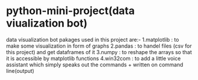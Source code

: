 # python-mini-project(data viualization bot)
data visualization bot 
pakages used in this project are:-
1.matplotlib  : to make some visualization in form of graphs 
2.pandas      : to handel files (csv for this project) and get dataframes of it 
3.numpy       : to reshape the arrays so that it is accessible by matplotlib functions
4.win32com    : to add a little voice assistant which simply speaks out the commands + written on command line(output)
